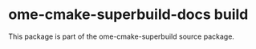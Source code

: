# ome-cmake-superbuild-docs build

This package is part of the ome-cmake-superbuild source package.
